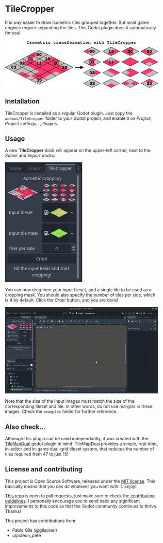 # TileCropper

It is way easier to draw isometric tiles grouped together. But most game engines require separating the tiles. This Godot plugin does it automatically for you!  

![](docs/isometric_transformation.png)


## Installation

TileCropper is installed as a regular Godot plugin.
Just copy the `addons/TileCropper` folder to your Godot project, and enable it on *Project*, *Project settings...*, *Plugins*.  


## Usage

A new **TileCropper** dock will appear on the upper-left corner, next to the *Scene* and *Import* docks:  

![](docs/dock.png)

You can now drag here your input tileset, and a single tile to be used as a cropping mask. You should also specify the number of tiles per side, which is 4 by default. Click the *Crop!* button, and you are done!  

![](docs/demo.gif)

Note that the size of the input images must match the size of the corresponding tileset and tile. In other words, do not use margins in these images. Check the `examples` folder for further reference.  


## Also check...

Although this plugin can be used independantly, it was created with the [TileMapDual](https://github.com/pablogila/TileMapDual) godot plugin in mind. TileMapDual provides a simple, real-time, in-editor and in-game dual-grid tileset system, that reduces the number of tiles required from 47 to just 15!


## License and contributing

This project is Open Source Software, released under the [MIT license](LICENSE). This basically means that you can do whatever you want with it. Enjoy!  

[This repo](https://https://github.com/pablogila/TileCropper/) is open to pull requests, just make sure to check the [contributing guidelines](CONTRIBUTING.md).
I personally encourage you to send back any significant improvements to this code so that the Godot community continues to thrive. Thanks! 

This project has contributions from:
- Pablo Gila (@gilapixel)
- u/pideon_pete
